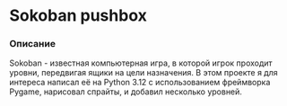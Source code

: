 <h1>Sokoban pushbox</h1>

<h3>Описание</h3>
Sokoban - известная компьютерная игра, в которой игрок проходит уровни, передвигая ящики на цели назначения. В этом проекте я для интереса написал её на Python 3.12 с использованием фреймворка Pygame, нарисовал спрайты, и добавил несколько уровней.
